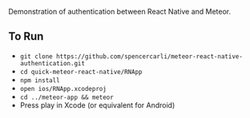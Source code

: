 Demonstration of authentication between React Native and Meteor.

## To Run

- `git clone https://github.com/spencercarli/meteor-react-native-authentication.git`
- `cd quick-meteor-react-native/RNApp`
- `npm install`
- `open ios/RNApp.xcodeproj`
- `cd ../meteor-app && meteor`
- Press play in Xcode (or equivalent for Android)
